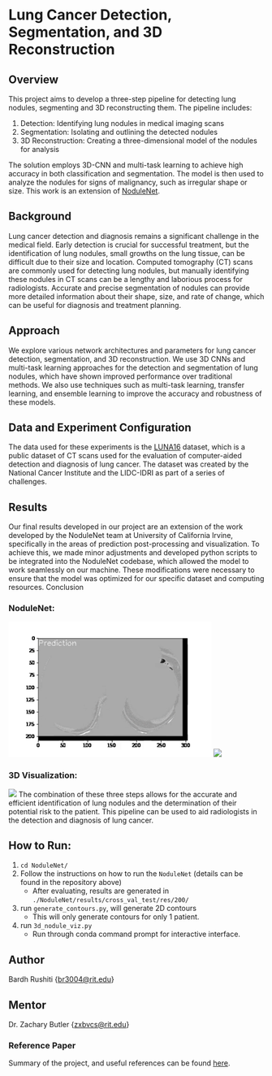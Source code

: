 # Lung Cancer Detection, Segmentation, and 3D Reconstruction
## Overview

This project aims to develop a three-step pipeline for detecting lung nodules, segmenting and 3D reconstructing them. The pipeline includes:

1. Detection: Identifying lung nodules in medical imaging scans
2. Segmentation: Isolating and outlining the detected nodules
3. 3D Reconstruction: Creating a three-dimensional model of the nodules for analysis

The solution employs 3D-CNN and multi-task learning to achieve high accuracy in both classification and segmentation. The model is then used to analyze the nodules for signs of malignancy, such as irregular shape or size. This work is an extension of [NoduleNet](https://github.com/uci-cbcl/NoduleNet).

## Background
Lung cancer detection and diagnosis remains a significant challenge in the medical field. Early detection is crucial for successful treatment, but the identification of lung nodules, small growths on the lung tissue, can be difficult due to their size and location. Computed tomography (CT) scans are commonly used for detecting lung nodules, but manually identifying these nodules in CT scans can be a lengthy and laborious process for radiologists. Accurate and precise segmentation of nodules can provide more detailed information about their shape, size, and rate of change, which can be useful for diagnosis and treatment planning.

## Approach
We explore various network architectures and parameters for lung cancer detection, segmentation, and 3D reconstruction. We use 3D CNNs and multi-task learning approaches for the detection and segmentation of lung nodules, which have shown improved performance over traditional methods. We also use techniques such as multi-task learning, transfer learning, and ensemble learning to improve the accuracy and robustness of these models.

## Data and Experiment Configuration
The data used for these experiments is the [LUNA16](https://luna16.grand-challenge.org) dataset, which is a public dataset of CT scans used for the evaluation of computer-aided detection and diagnosis of lung cancer. The dataset was created by the National Cancer Institute and the LIDC-IDRI as part of a series of challenges.

## Results
Our final results developed in our project are an extension of the work developed by the NoduleNet team at University of California Irvine, specifically in the areas of prediction post-processing and visualization. To achieve this, we made minor adjustments and developed python scripts to be integrated into the NoduleNet codebase, which allowed the model to work seamlessly on our machine. These modifications were necessary to ensure that the model was optimized for our specific dataset and computing resources.
Conclusion

### NoduleNet:

<img src="my_figs/prediction.gif" width="400"> <img src="my_figs/groundtruth.gif" width="400"> 

### 3D Visualization:

<img src="my_figs/3d_nodule.gif" width="400">
The combination of these three steps allows for the accurate and efficient identification of lung nodules and the determination of their potential risk to the patient. This pipeline can be used to aid radiologists in the detection and diagnosis of lung cancer.


## How to Run:
1. `cd NoduleNet/`
2. Follow the instructions on how to run the `NoduleNet` (details can be found in the repository above)
    - After evaluating, results are generated in `./NoduleNet/results/cross_val_test/res/200/`
3. run `generate_contours.py`, will generate 2D contours 
    - This will only generate contours for only 1 patient.
4. run `3d_nodule_viz.py` 
    - Run through conda command prompt for interactive interface.


## Author
Bardh Rushiti {br3004@rit.edu}

## Mentor
Dr. Zachary Butler {zxbvcs@rit.edu}

### Reference Paper 
Summary of the project, and useful references can be found [here](https://drive.google.com/file/d/1nlt2NdHwGUiQ_x-1aPKp9ldt8SCrqCha/view?usp=sharing).
